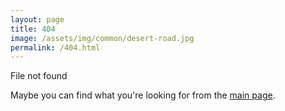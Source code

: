 ```yaml
---
layout: page
title: 404
image: /assets/img/common/desert-road.jpg
permalink: /404.html
---
```

File not found

Maybe you can find what you're looking for from the [main page](/).
